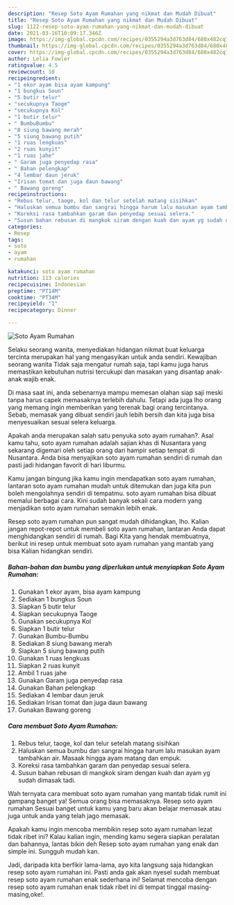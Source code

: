 ```yaml
---
description: "Resep Soto Ayam Rumahan yang nikmat dan Mudah Dibuat"
title: "Resep Soto Ayam Rumahan yang nikmat dan Mudah Dibuat"
slug: 1122-resep-soto-ayam-rumahan-yang-nikmat-dan-mudah-dibuat
date: 2021-03-16T10:09:17.346Z
image: https://img-global.cpcdn.com/recipes/0355294a3d763d84/680x482cq70/soto-ayam-rumahan-foto-resep-utama.jpg
thumbnail: https://img-global.cpcdn.com/recipes/0355294a3d763d84/680x482cq70/soto-ayam-rumahan-foto-resep-utama.jpg
cover: https://img-global.cpcdn.com/recipes/0355294a3d763d84/680x482cq70/soto-ayam-rumahan-foto-resep-utama.jpg
author: Lelia Fowler
ratingvalue: 4.5
reviewcount: 10
recipeingredient:
- "1 ekor ayam bisa ayam kampung"
- "1 bungkus Soun"
- "5 butir telur"
- "secukupnya Taoge"
- "secukupnya Kol"
- "1 butir telur"
- " BumbuBumbu"
- "8 siung bawang merah"
- "5 siung bawang putih"
- "1 ruas lengkuas"
- "2 ruas kunyit"
- "1 ruas jahe"
- " Garam juga penyedap rasa"
- " Bahan pelengkap"
- "4 lembar daun jeruk"
- "Irisan tomat dan juga daun bawang"
- " Bawang goreng"
recipeinstructions:
- "Rebus telur, taoge, kol dan telur setelah matang sisihkan"
- "Haluskan semua bumbu dan sangrai hingga harum lalu masukan ayam tambahkan air. Masaak hingga ayam matang dan empuk."
- "Koreksi rasa tambahkan garam dan penyedap sesuai selera."
- "Susun bahan rebusan di mangkok siram dengan kuah dan ayam yg sudah dimasak tadi."
categories:
- Resep
tags:
- soto
- ayam
- rumahan

katakunci: soto ayam rumahan 
nutrition: 113 calories
recipecuisine: Indonesian
preptime: "PT14M"
cooktime: "PT34M"
recipeyield: "1"
recipecategory: Dinner

---
```



![Soto Ayam Rumahan](https://img-global.cpcdn.com/recipes/0355294a3d763d84/680x482cq70/soto-ayam-rumahan-foto-resep-utama.jpg)

Selaku seorang wanita, menyediakan hidangan nikmat buat keluarga tercinta merupakan hal yang mengasyikan untuk anda sendiri. Kewajiban seorang  wanita Tidak saja mengatur rumah saja, tapi kamu juga harus memastikan kebutuhan nutrisi tercukupi dan masakan yang disantap anak-anak wajib enak.

Di masa  saat ini, anda sebenarnya mampu memesan olahan siap saji meski tanpa harus capek memasaknya terlebih dahulu. Tetapi ada juga lho orang yang memang ingin memberikan yang terenak bagi orang tercintanya. Sebab, memasak yang dibuat sendiri jauh lebih bersih dan kita juga bisa menyesuaikan sesuai selera keluarga. 



Apakah anda merupakan salah satu penyuka soto ayam rumahan?. Asal kamu tahu, soto ayam rumahan adalah sajian khas di Nusantara yang sekarang digemari oleh setiap orang dari hampir setiap tempat di Nusantara. Anda bisa menyajikan soto ayam rumahan sendiri di rumah dan pasti jadi hidangan favorit di hari liburmu.

Kamu jangan bingung jika kamu ingin mendapatkan soto ayam rumahan, lantaran soto ayam rumahan mudah untuk ditemukan dan juga kita pun boleh mengolahnya sendiri di tempatmu. soto ayam rumahan bisa dibuat memalui berbagai cara. Kini sudah banyak sekali cara modern yang menjadikan soto ayam rumahan semakin lebih enak.

Resep soto ayam rumahan pun sangat mudah dihidangkan, lho. Kalian jangan repot-repot untuk membeli soto ayam rumahan, lantaran Anda dapat menghidangkan sendiri di rumah. Bagi Kita yang hendak membuatnya, berikut ini resep untuk membuat soto ayam rumahan yang mantab yang bisa Kalian hidangkan sendiri.

<!--inarticleads1-->

##### Bahan-bahan dan bumbu yang diperlukan untuk menyiapkan Soto Ayam Rumahan:

1. Gunakan 1 ekor ayam, bisa ayam kampung
1. Sediakan 1 bungkus Soun
1. Siapkan 5 butir telur
1. Siapkan secukupnya Taoge
1. Gunakan secukupnya Kol
1. Siapkan 1 butir telur
1. Gunakan  Bumbu-Bumbu
1. Sediakan 8 siung bawang merah
1. Siapkan 5 siung bawang putih
1. Gunakan 1 ruas lengkuas
1. Siapkan 2 ruas kunyit
1. Ambil 1 ruas jahe
1. Gunakan  Garam juga penyedap rasa
1. Gunakan  Bahan pelengkap
1. Sediakan 4 lembar daun jeruk
1. Sediakan Irisan tomat dan juga daun bawang
1. Gunakan  Bawang goreng




<!--inarticleads2-->

##### Cara membuat Soto Ayam Rumahan:

1. Rebus telur, taoge, kol dan telur setelah matang sisihkan
1. Haluskan semua bumbu dan sangrai hingga harum lalu masukan ayam tambahkan air. Masaak hingga ayam matang dan empuk.
1. Koreksi rasa tambahkan garam dan penyedap sesuai selera.
1. Susun bahan rebusan di mangkok siram dengan kuah dan ayam yg sudah dimasak tadi.




Wah ternyata cara membuat soto ayam rumahan yang mantab tidak rumit ini gampang banget ya! Semua orang bisa memasaknya. Resep soto ayam rumahan Sesuai banget untuk kamu yang baru akan belajar memasak atau juga untuk anda yang telah jago memasak.

Apakah kamu ingin mencoba membikin resep soto ayam rumahan lezat tidak ribet ini? Kalau kalian ingin, mending kamu segera siapkan peralatan dan bahannya, lantas bikin deh Resep soto ayam rumahan yang enak dan simple ini. Sungguh mudah kan. 

Jadi, daripada kita berfikir lama-lama, ayo kita langsung saja hidangkan resep soto ayam rumahan ini. Pasti anda gak akan nyesel sudah membuat resep soto ayam rumahan enak sederhana ini! Selamat mencoba dengan resep soto ayam rumahan enak tidak ribet ini di tempat tinggal masing-masing,oke!.

